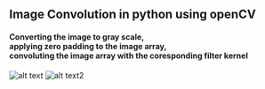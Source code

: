 ## Image Convolution in python using openCV

#### Converting the image to gray scale, <br /> applying zero padding to the image array, <br /> convoluting the image array with the coresponding filter kernel

![alt text](https://github.com/KemerDev/PythonImageConvolution/blob/main/enemy.jpg "Unprocessed image") ![alt text2](https://github.com/KemerDev/PythonImageConvolution/blob/main/enemy_edge.jpg "Convoluted image with edge detection kernel")
